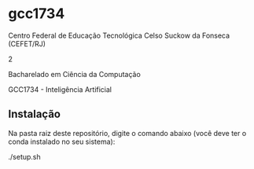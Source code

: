 # gcc1734
Centro Federal de Educação Tecnológica Celso Suckow da Fonseca (CEFET/RJ)

2

Bacharelado em Ciência da Computação

GCC1734 - Inteligência Artificial


## Instalação

Na pasta raiz deste repositório, digite o comando abaixo (você deve ter o conda instalado no seu sistema):

./setup.sh
